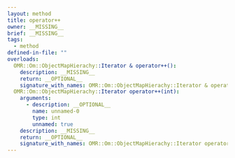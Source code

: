 ```yaml
---
layout: method
title: operator++
owner: __MISSING__
brief: __MISSING__
tags:
  - method
defined-in-file: ""
overloads:
  OMR::Om::ObjectMapHierachy::Iterator & operator++():
    description: __MISSING__
    return: __OPTIONAL__
    signature_with_names: OMR::Om::ObjectMapHierachy::Iterator & operator++()
  OMR::Om::ObjectMapHierachy::Iterator operator++(int):
    arguments:
      - description: __OPTIONAL__
        name: unnamed-0
        type: int
        unnamed: true
    description: __MISSING__
    return: __OPTIONAL__
    signature_with_names: OMR::Om::ObjectMapHierachy::Iterator operator++(int)
---
```

